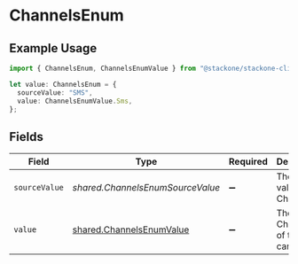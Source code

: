 # ChannelsEnum

## Example Usage

```typescript
import { ChannelsEnum, ChannelsEnumValue } from "@stackone/stackone-client-ts/sdk/models/shared";

let value: ChannelsEnum = {
  sourceValue: "SMS",
  value: ChannelsEnumValue.Sms,
};
```

## Fields

| Field                                                                       | Type                                                                        | Required                                                                    | Description                                                                 | Example                                                                     |
| --------------------------------------------------------------------------- | --------------------------------------------------------------------------- | --------------------------------------------------------------------------- | --------------------------------------------------------------------------- | --------------------------------------------------------------------------- |
| `sourceValue`                                                               | *shared.ChannelsEnumSourceValue*                                            | :heavy_minus_sign:                                                          | The source value of the Channels.                                           | SMS                                                                         |
| `value`                                                                     | [shared.ChannelsEnumValue](../../../sdk/models/shared/channelsenumvalue.md) | :heavy_minus_sign:                                                          | The Channels of the campaign.                                               | sms                                                                         |
